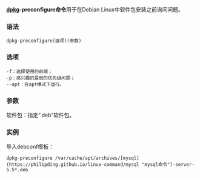 **[dpkg](https://philipding.github.io/linux-command/dpkg "dpkg命令")-preconfigure命令**用于在Debian Linux中软件包安装之前询问问题。

### 语法  

```
dpkg-preconfigure(选项)(参数)
```

### 选项  

```
-f：选择使用的前端；
-p：感兴趣的最低的优先级问题；
--apt：在apt模式下运行。
```

### 参数  

软件包：指定“.deb”软件包。

### 实例  

导入debconf模板：

```
dpkg-preconfigure /var/cache/apt/archives/[mysql](https://philipding.github.io/linux-command/mysql "mysql命令")-server-5.5*.deb
```